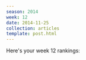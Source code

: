 ```yaml
---
season: 2014
week: 12
date: 2014-11-25
collection: articles
template: post.html
---
```


Here's your week 12 rankings:
